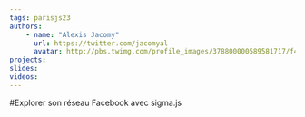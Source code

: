 ```yaml
---
tags: parisjs23
authors:
    - name: "Alexis Jacomy"
      url: https://twitter.com/jacomyal
      avatar: http://pbs.twimg.com/profile_images/378800000589581717/f4195db02f86d1fda5a078c5c4f55601_bigger.png
projects:
slides:
videos:
---
```

#Explorer son réseau Facebook avec sigma.js
